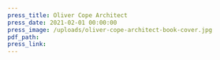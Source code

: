 ```yaml
---
press_title: Oliver Cope Architect
press_date: 2021-02-01 00:00:00
press_image: /uploads/oliver-cope-architect-book-cover.jpg
pdf_path:
press_link:
---
```


